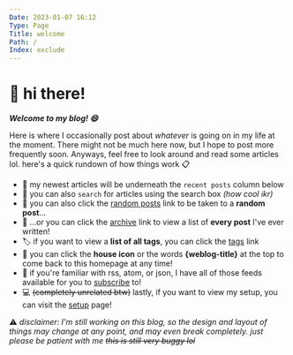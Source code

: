 ```yaml
---
Date: 2023-01-07 16:12
Type: Page
Title: welcome
Path: /
Index: exclude
---
```


<h1>👋 hi there!</h1>

***Welcome to my blog! 😄***

Here is where I occasionally post about _whatever_ is going on in my life at the moment. There might not be much here now, but I hope to post more frequently soon. Anyways, feel free to look around and read some articles lol. here's a quick rundown of how things work 📋

- 🎉 my newest articles will be underneath the `recent posts` column below
- 🔎 you can also `search` for articles using the search box *(how cool ikr)*
- 🎲 you can also click the [random posts](/random) link to be taken to a **random post**...
- 🔢 ...or you can click the [archive](/archive) link to view a list of **every post** I've ever written!
- 🏷️ if you want to view a **list of all tags**, you can click the [tags](/tags) link
- 🏡 you can click the <i class="fa-solid fa-house fa-sm"></i> **house icon** or the words **{weblog-title}** at the top to come back to this homepage at any time!
- 📰 if you're familiar with rss, atom, or json, I have all of those feeds available for you to [subscribe](/subscribe) to!
- 💻 ~~(completely unrelated btw)~~ lastly, if you want to view my setup, you can visit the [setup](/my-setup) page!

⚠️ *disclaimer: I'm still working on this blog, so the design and layout of things may change at any point, and may even break completely. just please be patient with me ~~this is still very buggy lol~~*
